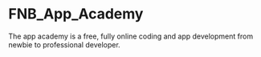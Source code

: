 # FNB_App_Academy
The app academy is a free, fully online coding and app development from newbie to professional developer.
